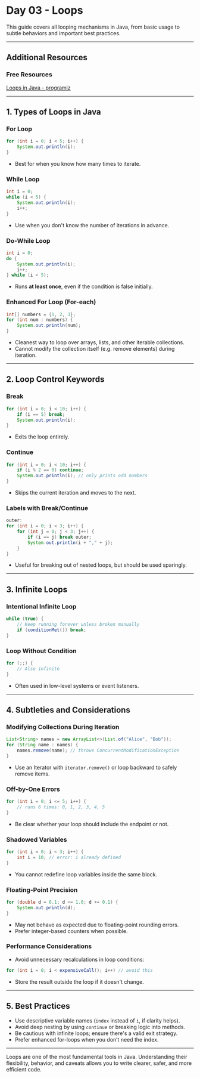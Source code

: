 # Day 03 - Loops

This guide covers all looping mechanisms in Java, from basic usage to subtle behaviors and important best practices.

---
## Additional Resources

### Free Resources
[Loops in Java - programiz](https://www.programiz.com/java-programming/for-loop)    

---
## 1. Types of Loops in Java

### For Loop
```java
for (int i = 0; i < 5; i++) {
    System.out.println(i);
}
```
- Best for when you know how many times to iterate.

### While Loop
```java
int i = 0;
while (i < 5) {
    System.out.println(i);
    i++;
}
```
- Use when you don't know the number of iterations in advance.

### Do-While Loop
```java
int i = 0;
do {
    System.out.println(i);
    i++;
} while (i < 5);
```
- Runs **at least once**, even if the condition is false initially.

### Enhanced For Loop (For-each)
```java
int[] numbers = {1, 2, 3};
for (int num : numbers) {
    System.out.println(num);
}
```
- Cleanest way to loop over arrays, lists, and other iterable collections.
- Cannot modify the collection itself (e.g. remove elements) during iteration.

---

## 2. Loop Control Keywords

### Break
```java
for (int i = 0; i < 10; i++) {
    if (i == 5) break;
    System.out.println(i);
}
```
- Exits the loop entirely.

### Continue
```java
for (int i = 0; i < 10; i++) {
    if (i % 2 == 0) continue;
    System.out.println(i); // only prints odd numbers
}
```
- Skips the current iteration and moves to the next.

### Labels with Break/Continue
```java
outer:
for (int i = 0; i < 3; i++) {
    for (int j = 0; j < 3; j++) {
        if (i == j) break outer;
        System.out.println(i + "," + j);
    }
}
```
- Useful for breaking out of nested loops, but should be used sparingly.

---

## 3. Infinite Loops

### Intentional Infinite Loop
```java
while (true) {
    // Keep running forever unless broken manually
    if (conditionMet()) break;
}
```

### Loop Without Condition
```java
for (;;) {
    // Also infinite
}
```
- Often used in low-level systems or event listeners.

---

## 4. Subtleties and Considerations

### Modifying Collections During Iteration
```java
List<String> names = new ArrayList<>(List.of("Alice", "Bob"));
for (String name : names) {
    names.remove(name); // throws ConcurrentModificationException
}
```
- Use an Iterator with `iterator.remove()` or loop backward to safely remove items.

### Off-by-One Errors
```java
for (int i = 0; i <= 5; i++) {
    // runs 6 times: 0, 1, 2, 3, 4, 5
}
```
- Be clear whether your loop should include the endpoint or not.

### Shadowed Variables
```java
for (int i = 0; i < 3; i++) {
    int i = 10; // error: i already defined
}
```
- You cannot redefine loop variables inside the same block.

### Floating-Point Precision
```java
for (double d = 0.1; d <= 1.0; d += 0.1) {
    System.out.println(d);
}
```
- May not behave as expected due to floating-point rounding errors.
- Prefer integer-based counters when possible.

### Performance Considerations
- Avoid unnecessary recalculations in loop conditions:
```java
for (int i = 0; i < expensiveCall(); i++) // avoid this
```
- Store the result outside the loop if it doesn't change.

---
## 5. Best Practices

- Use descriptive variable names (`index` instead of `i`, if clarity helps).
- Avoid deep nesting by using `continue` or breaking logic into methods.
- Be cautious with infinite loops; ensure there's a valid exit strategy.
- Prefer enhanced for-loops when you don’t need the index.

---

Loops are one of the most fundamental tools in Java. Understanding their flexibility, behavior, and caveats allows you to write clearer, safer, and more efficient code.
